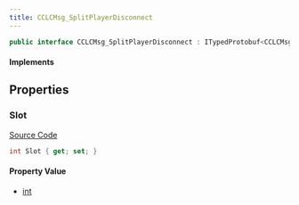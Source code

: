 ```yaml
---
title: CCLCMsg_SplitPlayerDisconnect
---
```


```csharp
public interface CCLCMsg_SplitPlayerDisconnect : ITypedProtobuf<CCLCMsg_SplitPlayerDisconnect>, INativeHandle, INetMessage<CCLCMsg_SplitPlayerDisconnect>, IDisposable
```

#### Implements

## Properties

### Slot

[Source Code](https://github.com/swiftly-solution/swiftlys2/blob/main/managed/src/SwiftlyS2.Generated/Protobufs/Interfaces/CCLCMsg_SplitPlayerDisconnect.cs#L18)

```csharp
int Slot { get; set; }
```

#### Property Value

- [int](https://learn.microsoft.com/dotnet/api/system.int32)

